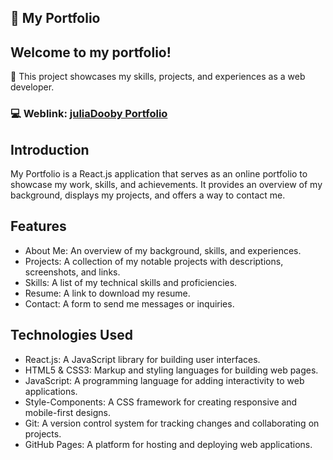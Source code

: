 
## 🏰 My Portfolio 

## Welcome to my portfolio! 
💼 This project showcases my skills, projects, and experiences as a web developer.

### 💻 Weblink:  [juliaDooby Portfolio](https://juliadooby.github.io/Portfolio/) 

## Introduction

My Portfolio is a React.js application that serves as an online portfolio to showcase my work, skills, and achievements. 
It provides an overview of my background, displays my projects, and offers a way to contact me.

## Features

* About Me: An overview of my background, skills, and experiences.
* Projects: A collection of my notable projects with descriptions, screenshots, and links.
* Skills: A list of my technical skills and proficiencies.
* Resume: A link to download my resume.
* Contact: A form to send me messages or inquiries.

## Technologies Used

* React.js: A JavaScript library for building user interfaces.
* HTML5 & CSS3: Markup and styling languages for building web pages.
* JavaScript: A programming language for adding interactivity to web applications.
* Style-Components: A CSS framework for creating responsive and mobile-first designs.
* Git: A version control system for tracking changes and collaborating on projects.
* GitHub Pages: A platform for hosting and deploying web applications.

  
